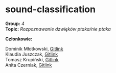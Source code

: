 # sound-classification
<b>Group:</b> <i>4</i> </br>
<b>Topic:</b> <i>Rozpoznawanie dzwięków ptaka/nie ptaka</i> </br>

<b>Członkowie:</b>

Dominik Młotkowski, <a href="https://github.com/dmlotkowski">Gitlink</a> </br>
Klaudia Juszczak, <a href="https://github.com/KlaudiaJuszczak">Gitlink</a> </br>
Tomasz Krupiński, <a href="https://github.com/thomkru">Gitlink</a> </br>
Anita Czerniak, <a href="https://github.com/aciaz">Gitlink</a> </br>

